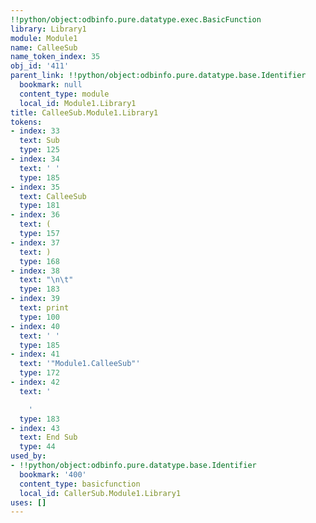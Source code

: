 ```yaml
---
!!python/object:odbinfo.pure.datatype.exec.BasicFunction
library: Library1
module: Module1
name: CalleeSub
name_token_index: 35
obj_id: '411'
parent_link: !!python/object:odbinfo.pure.datatype.base.Identifier
  bookmark: null
  content_type: module
  local_id: Module1.Library1
title: CalleeSub.Module1.Library1
tokens:
- index: 33
  text: Sub
  type: 125
- index: 34
  text: ' '
  type: 185
- index: 35
  text: CalleeSub
  type: 181
- index: 36
  text: (
  type: 157
- index: 37
  text: )
  type: 168
- index: 38
  text: "\n\t"
  type: 183
- index: 39
  text: print
  type: 100
- index: 40
  text: ' '
  type: 185
- index: 41
  text: '"Module1.CalleeSub"'
  type: 172
- index: 42
  text: '

    '
  type: 183
- index: 43
  text: End Sub
  type: 44
used_by:
- !!python/object:odbinfo.pure.datatype.base.Identifier
  bookmark: '400'
  content_type: basicfunction
  local_id: CallerSub.Module1.Library1
uses: []
---
```

